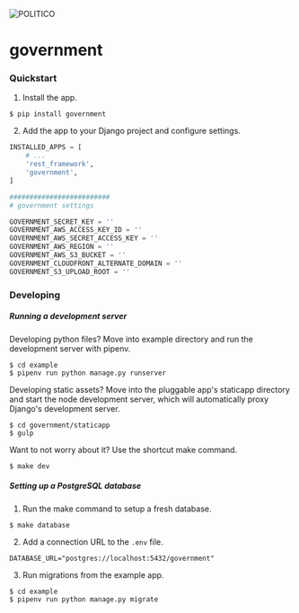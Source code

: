 ![POLITICO](https://rawgithub.com/The-Politico/src/master/images/logo/badge.png)

# government

### Quickstart

1. Install the app.

  ```
  $ pip install government
  ```

2. Add the app to your Django project and configure settings.

  ```python
  INSTALLED_APPS = [
      # ...
      'rest_framework',
      'government',
  ]

  #########################
  # government settings

  GOVERNMENT_SECRET_KEY = ''
  GOVERNMENT_AWS_ACCESS_KEY_ID = ''
  GOVERNMENT_AWS_SECRET_ACCESS_KEY = ''
  GOVERNMENT_AWS_REGION = ''
  GOVERNMENT_AWS_S3_BUCKET = ''
  GOVERNMENT_CLOUDFRONT_ALTERNATE_DOMAIN = ''
  GOVERNMENT_S3_UPLOAD_ROOT = ''
  ```

### Developing

##### Running a development server

Developing python files? Move into example directory and run the development server with pipenv.

  ```
  $ cd example
  $ pipenv run python manage.py runserver
  ```

Developing static assets? Move into the pluggable app's staticapp directory and start the node development server, which will automatically proxy Django's development server.

  ```
  $ cd government/staticapp
  $ gulp
  ```

Want to not worry about it? Use the shortcut make command.

  ```
  $ make dev
  ```

##### Setting up a PostgreSQL database

1. Run the make command to setup a fresh database.

  ```
  $ make database
  ```

2. Add a connection URL to the `.env` file.

  ```
  DATABASE_URL="postgres://localhost:5432/government"
  ```

3. Run migrations from the example app.

  ```
  $ cd example
  $ pipenv run python manage.py migrate
  ```
